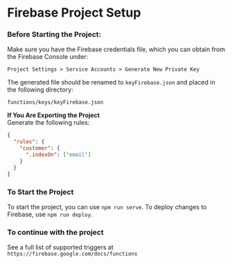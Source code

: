 # Firebase Project Setup

### Before Starting the Project:

Make sure you have the Firebase credentials file, which you can obtain from the Firebase Console under:

`Project Settings > Service Accounts > Generate New Private Key`

The generated file should be renamed to `keyFirebase.json` and placed in the following directory:

`functions/keys/keyFirebase.json`

**If You Are Exporting the Project**  
Generate the following rules:

```json
{
  "rules": {
    "customer": {
      ".indexOn": ["email"]
    }
  }
}
```

### To Start the Project
To start the project, you can use `npm run serve`.
To deploy changes to Firebase, use `npm run deploy`.

### To continue with the project
See a full list of supported triggers at `https://firebase.google.com/docs/functions`